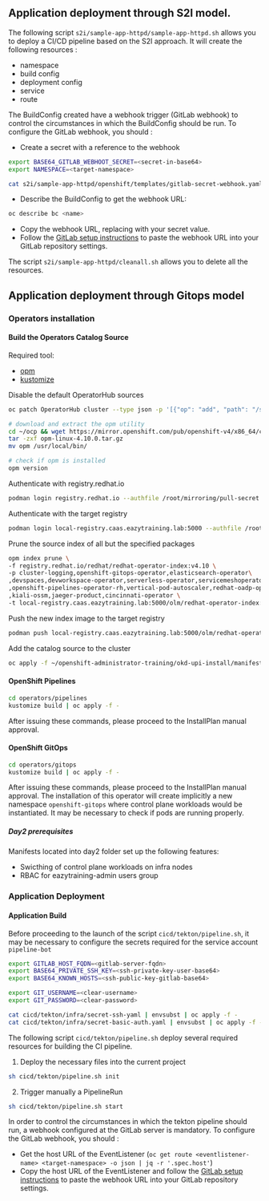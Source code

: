 ## Application deployment through S2I model. 

The following script `s2i/sample-app-httpd/sample-app-httpd.sh` allows you to deploy a CI/CD pipeline based on the S2I approach. It will create the following resources : 
- namespace 
- build config
- deployment config 
- service
- route

The BuildConfig created have a webhook trigger (GitLab webhook) to control the circumstances in which the BuildConfig should be run. To configure the GitLab webhook, you should : 

- Create a secret with a reference to the webhook

```sh 
export BASE64_GITLAB_WEBHOOT_SECRET=<secret-in-base64>
export NAMESPACE=<target-namespace>

cat s2i/sample-app-httpd/openshift/templates/gitlab-secret-webhook.yaml | envsubst | oc apply -f -
```

- Describe the BuildConfig to get the webhook URL: 

```sh 
oc describe bc <name>
```
- Copy the webhook URL, replacing <secret> with your secret value.
- Follow the [GitLab setup instructions](https://docs.gitlab.com/ce/user/project/integrations/webhooks.html#webhooks) to paste the webhook URL into your GitLab repository settings.


The script `s2i/sample-app-httpd/cleanall.sh` allows you to delete all the resources.  


## Application deployment through Gitops model 

### Operators installation

#### Build the Operators Catalog Source 

Required tool: 
- [opm](https://mirror.openshift.com/pub/openshift-v4/x86_64/clients/ocp/4.10.0/opm-linux-4.10.0.tar.gz)
- [kustomize](https://kubectl.docs.kubernetes.io/installation/kustomize/binaries/)

Disable the default OperatorHub sources
```sh
oc patch OperatorHub cluster --type json -p '[{"op": "add", "path": "/spec/disableAllDefaultSources", "value": true}]'
```

```sh 
# download and extract the opm utility
cd ~/ocp && wget https://mirror.openshift.com/pub/openshift-v4/x86_64/clients/ocp/4.10.0/opm-linux-4.10.0.tar.gz
tar -zxf opm-linux-4.10.0.tar.gz
mv opm /usr/local/bin/

# check if opm is installed
opm version
```

Authenticate with registry.redhat.io 
```sh 
podman login registry.redhat.io --authfile /root/mirroring/pull-secret.json
```

Authenticate with the target registry
```sh
podman login local-registry.caas.eazytraining.lab:5000 --authfile /root/mirroring/pull-secret.json
```

Prune the source index of all but the specified packages
```sh
opm index prune \
-f registry.redhat.io/redhat/redhat-operator-index:v4.10 \
-p cluster-logging,openshift-gitops-operator,elasticsearch-operator\
,devspaces,devworkspace-operator,serverless-operator,servicemeshoperator\
,openshift-pipelines-operator-rh,vertical-pod-autoscaler,redhat-oadp-operator\
,kiali-ossm,jaeger-product,cincinnati-operator \
-t local-registry.caas.eazytraining.lab:5000/olm/redhat-operator-index:v4.10
```

Push the new index image to the target registry
```sh
podman push local-registry.caas.eazytraining.lab:5000/olm/redhat-operator-index:v4.10
```

Add the catalog source to the cluster
```sh 
oc apply -f ~/openshift-administrator-training/okd-upi-install/manifests/catalogSource.yaml
```


#### OpenShift Pipelines 
```sh 
cd operators/pipelines
kustomize build | oc apply -f - 
```

After issuing these commands, please proceed to the InstallPlan manual approval. 


#### OpenShift GitOps 
```sh 
cd operators/gitops
kustomize build | oc apply -f - 
```

After issuing these commands, please proceed to the InstallPlan manual approval. The installation of this operator will create implicitly a new namespace `openshift-gitops` where control plane workloads would be instantiated. 
It may be necessary to check if pods are running properly. 

##### Day2 prerequisites

Manifests located into day2 folder set up the following features: 
- Swicthing of control plane workloads on infra nodes
- RBAC for eazytraining-admin users group


### Application Deployment 

#### Application Build 

Before proceeding to the launch of the script `cicd/tekton/pipeline.sh`, it may be necessary to configure the secrets required for the service account  `pipeline-bot`

```sh
export GITLAB_HOST_FQDN=<gitlab-server-fqdn>
export BASE64_PRIVATE_SSH_KEY=<ssh-private-key-user-base64>
export BASE64_KNOWN_HOSTS=<ssh-public-key-gitlab-base64>

export GIT_USERNAME=<clear-username>
export GIT_PASSWORD=<clear-password>

cat cicd/tekton/infra/secret-ssh-yaml | envsubst | oc apply -f - 
cat cicd/tekton/infra/secret-basic-auth.yaml | envsubst | oc apply -f - 
```

The following script `cicd/tekton/pipeline.sh` deploy several required resources for building the CI pipeline. 


1. Deploy the necessary files into the current project 

```sh
sh cicd/tekton/pipeline.sh init 
```

2. Trigger manually a PipelineRun

```sh 
sh cicd/tekton/pipeline.sh start
```

In order to control the circumstances in which the tekton pipeline should run, a webhook configured at the GitLab server is mandatory. To configure the GitLab webhook, you should : 

- Get the host URL of the EventListener (`oc get route <eventlistener-name> <target-namespace> -o json | jq -r '.spec.host'`)
- Copy the host URL of the EventListener and follow the [GitLab setup instructions](https://docs.gitlab.com/ce/user/project/integrations/webhooks.html#webhooks) to paste the webhook URL into your GitLab repository settings.